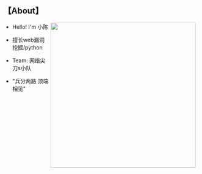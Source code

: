 ## 【About】

<img align='right' src="https://github-readme-stats.vercel.app/api?username=hackxc&count_private=true&show_icons=true" width="380">

- Hello! I'm 小陈

- 擅长web漏洞挖掘/python

- Team: 网络尖刀s小队

- "兵分两路 顶端相见"
